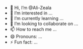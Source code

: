 - 👋 Hi, I’m @Ali-Zeala
- 👀 I’m interested in ...
- 🌱 I’m currently learning ...
- 💞️ I’m looking to collaborate on ...
- 📫 How to reach me ...
- 😄 Pronouns: ...
- ⚡ Fun fact: ...

<!---
Ali-Zeala/Ali-Zeala is a ✨ special ✨ repository because its `README.md` (this file) appears on your GitHub profile.
You can click the Preview link to take a look at your changes.
--->
